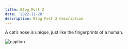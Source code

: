 ```yaml
---
title: Blog Post 2
date: '2022-11-28'
description: Blog Post 2 Description
---
```


A cat’s nose is unique, just like the fingerprints of a human.

![caption](https://icons.iconarchive.com/icons/google/noto-emoji-animals-nature/256/22221-cat-icon.png)
